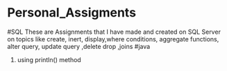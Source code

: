 # Personal_Assigments
#SQL
These are Assignments that I have made and created on
SQL Server on topics like create, inert, display,where conditions, aggregate functions, alter query, update query ,delete drop ,joins
#java
1) using println() method
